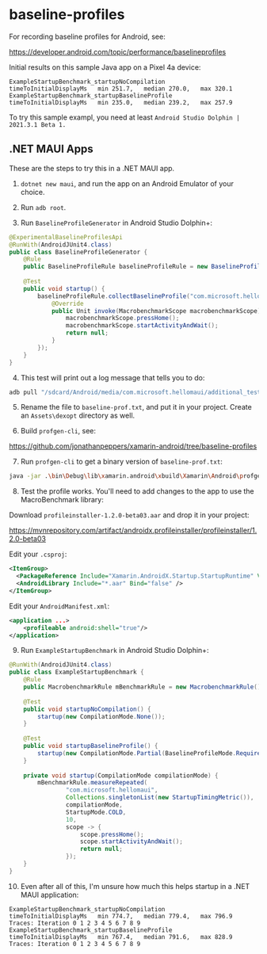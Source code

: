 # baseline-profiles

For recording baseline profiles for Android, see:

https://developer.android.com/topic/performance/baselineprofiles

Initial results on this sample Java app on a Pixel 4a device:

```log
ExampleStartupBenchmark_startupNoCompilation
timeToInitialDisplayMs   min 251.7,   median 270.0,   max 320.1
ExampleStartupBenchmark_startupBaselineProfile
timeToInitialDisplayMs   min 235.0,   median 239.2,   max 257.9
```

To try this sample exampl, you need at least `Android Studio Dolphin | 2021.3.1 Beta 1.`

## .NET MAUI Apps

These are the steps to try this in a .NET MAUI app.

1. `dotnet new maui`, and run the app on an Android Emulator of your
   choice.

2. Run `adb root`.

3. Run `BaselineProfileGenerator` in Android Studio Dolphin+:

```java
@ExperimentalBaselineProfilesApi
@RunWith(AndroidJUnit4.class)
public class BaselineProfileGenerator {
    @Rule
    public BaselineProfileRule baselineProfileRule = new BaselineProfileRule();
    
    @Test
    public void startup() {
        baselineProfileRule.collectBaselineProfile("com.microsoft.hellomaui", new Function1<MacrobenchmarkScope, Unit>() {
            @Override
            public Unit invoke(MacrobenchmarkScope macrobenchmarkScope) {
                macrobenchmarkScope.pressHome();
                macrobenchmarkScope.startActivityAndWait();
                return null;
            }
        });
    }
}
```

4. This test will print out a log message that tells you to do:

```bash
adb pull "/sdcard/Android/media/com.microsoft.hellomaui/additional_test_output/BaselineProfileGenerator_startup-baseline-prof-2022-06-03-19-46-28.txt" .
```

5. Rename the file to `baseline-prof.txt`, and put it in your project.
   Create an `Assets\dexopt` directory as well.

6. Build `profgen-cli`, see:

https://github.com/jonathanpeppers/xamarin-android/tree/baseline-profiles

7. Run `profgen-cli` to get a binary version of `baseline-prof.txt`:

```bash
java -jar .\bin\Debug\lib\xamarin.android\xbuild\Xamarin\Android\profgen-cli.jar bin C:\src\foo\baseline-prof.txt -o C:\src\hellomaui\Platforms\Android\Assets\dexopt\baseline.prof -om C:\src\hellomaui\Platforms\Android\Assets\dexopt\baseline.profm -a C:\src\hellomaui\bin\Release\net6.0-android\android-arm64\com.microsoft.hellomaui-Signed.apk
```

8. Test the profile works. You'll need to add changes to the app to
   use the MacroBenchmark library:

Download `profileinstaller-1.2.0-beta03.aar` and drop it in your project:

https://mvnrepository.com/artifact/androidx.profileinstaller/profileinstaller/1.2.0-beta03

Edit your `.csproj`:
```xml
<ItemGroup>
  <PackageReference Include="Xamarin.AndroidX.Startup.StartupRuntime" Version="1.1.1.1" />
  <AndroidLibrary Include="*.aar" Bind="false" />
</ItemGroup>
```

Edit your `AndroidManifest.xml`:
```xml
<application ...>
    <profileable android:shell="true"/>
</application>
```

9. Run `ExampleStartupBenchmark` in Android Studio Dolphin+:

```java
@RunWith(AndroidJUnit4.class)
public class ExampleStartupBenchmark {
    @Rule
    public MacrobenchmarkRule mBenchmarkRule = new MacrobenchmarkRule();
    
    @Test
    public void startupNoCompilation() {
        startup(new CompilationMode.None());
    }
    
    @Test
    public void startupBaselineProfile() {
        startup(new CompilationMode.Partial(BaselineProfileMode.Require));
    }
    
    private void startup(CompilationMode compilationMode) {
        mBenchmarkRule.measureRepeated(
                "com.microsoft.hellomaui",
                Collections.singletonList(new StartupTimingMetric()),
                compilationMode,
                StartupMode.COLD,
                10,
                scope -> {
                    scope.pressHome();
                    scope.startActivityAndWait();
                    return null;
                });
    }
}
```

10. Even after all of this, I'm unsure how much this helps startup in
    a .NET MAUI application:

```log
ExampleStartupBenchmark_startupNoCompilation
timeToInitialDisplayMs   min 774.7,   median 779.4,   max 796.9
Traces: Iteration 0 1 2 3 4 5 6 7 8 9
ExampleStartupBenchmark_startupBaselineProfile
timeToInitialDisplayMs   min 767.4,   median 791.6,   max 828.9
Traces: Iteration 0 1 2 3 4 5 6 7 8 9
```
